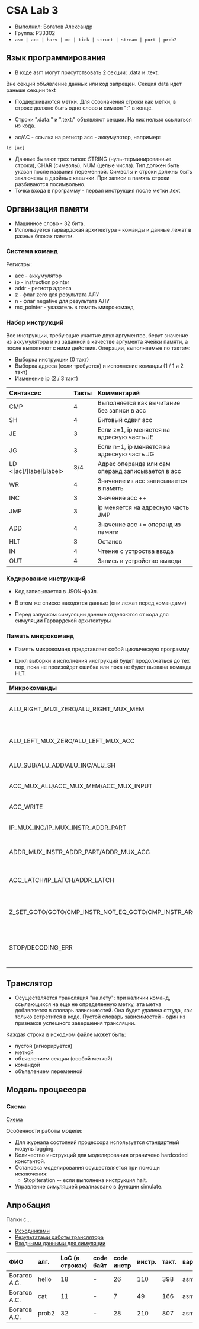 # CSA Lab 3

- Выполнил: Богатов Александр
- Группа: Р33302
- ```asm | acc | harv | mc | tick | struct | stream | port | prob2```

## Язык программирования

- В коде asm могут присутствовать 2 секции: .data и .text.

Вне секций объявление данных или код запрещен.
Секция data идет раньше секции text

- Поддерживаются метки. Для обозначения строки как метки, в строке должно быть одно слово и символ ":" в конце.
- Строки ".data:" и ".text:" объявляют секции. На них нельзя ссылаться из кода.

- ac/AC - ссылка на регистр acc - аккумулятор, например:
```
ld [ac]
```

- Данные бывают трех типов: STRING (нуль-терминированные строки), CHAR (символы), NUM (целые числа). Тип должен быть указан после названия переменной. Символы и строки должны быть заключены в двойные кавычки. При записи в память строки разбиваются посимвольно.
- Точка входа в программу - первая инструкция после метки .text

## Организация памяти

- Машинное слово - 32 бита.
- Используется гарвардская архитектура - команды и данные лежат в разных блоках памяти.

### Система команд

Регистры:
- acc - аккумулятор
- ip - instruction pointer
- addr - регистр адреса
- z - флаг zero для результата АЛУ
- n - флаг negative для результата АЛУ
- mc_pointer - указатель в память микрокоманд

### Набор инструкций

Все инструкции, требующие участие двух аргументов, берут значение из аккумулятора и из заданной в качестве аргумента ячейки памяти, а после выполняют с ними действия.
Операции, выполняемые по тактам:
- Выборка инструкции (0 такт)
- Выборка адреса (если требуется) и исполнение команды (1 / 1 и 2 такт)
- Изменение ip (2 / 3 такт)

| Синтаксис               | Такты                | Комментарий                                                        |
|:------------------------|:------------------|:-------------------------------------------------------------------| 
| CMP <label>             | 4    | Выполняется как вычитание без записи в acc                         |
| SH                      | 4 | Битовый сдвиг acc                                                  |
| JE <label>              | 3 | Если z=1, ip меняется на адресную часть JE                         |
| JG <label>              | 3 | Если n=1, ip меняется на адресную часть JG                         |
| LD <[ac]/[label]/label> | 3/4 | Адрес операнда или сам операнд записывается в acc                  |
| WR <label>              | 4 | Значение из acc записывается в память                              |
| INC                     | 3 | Значение acc ++                                                    |
| JMP <label>             | 3 | ip меняется на адресную часть JMP                                  |
| ADD <label>             | 4 | Значение acc  += операнд из памяти                                 |
| HLT                     | 3 | Останов                                                            |
| IN                      | 4 | Чтение с устроства ввода  |
| OUT                     | 4 | Запись в устройство вывода |

### Кодирование инструкций

- Код записывается в JSON-файл.

- В этом же списке находятся данные (они лежат перед командами)

- Перед запуском симуляции данные отделяются от кода для симуляции Гарвардской архитектуры

### Память микрокоманд

- Память микрокоманд представляет собой циклическую программу

- Цикл выборки и исполнения инструкций будет продолжаться до тех пор, пока не произойдет ошибка или пока не будет вызвана команда HLT.

| Микрокоманды                                                    | Комментарий |
|:----------------------------------------------------------------|:------------------|
| ALU_RIGHT_MUX_ZERO/ALU_RIGHT_MUX_MEM                            | Сигнал к мультиплексору правого входа АЛУ |
| ALU_LEFT_MUX_ZERO/ALU_LEFT_MUX_ACC                              | Сигнал к мультиплексору левого входа АЛУ | 
| ALU_SUB/ALU_ADD/ALU_INC/ALU_SH                                  | Сигнал выбора операции АЛУ | 
| ACC_MUX_ALU/ACC_MUX_MEM/ACC_MUX_INPUT                           | Сигнал к мультиплексору АСС |
| ACC_WRITE                                           | Сигнал записи АСС в память | 
| IP_MUX_INC/IP_MUX_INSTR_ADDR_PART                               | Сигнал к мультиплексору IP | 
| ADDR_MUX_INSTR_ADDR_PART/ADDR_MUX_ACC                           | Сигнал к мультиплексору ADDR | 
| ACC_LATCH/IP_LATCH/ADDR_LATCH                                   | Сигнал фиксации значений в регистрах | 
| Z_SET_GOTO/GOTO/CMP_INSTR_NOT_EQ_GOTO/CMP_INSTR_ARG_NOT_EQ_GOTO | Команды перехода в памяти микрокоманд |
| STOP/DECODING_ERR                                               | Команды останова и ошибки декодирования инструкций |

## Транслятор

- Осуществляется трансляция "на лету": при наличии команд, ссылающихся на еще не определенную метку, эта метка добавляется в словарь зависимостей. Она будет удалена оттуда, как только встретится в коде. Пустой словарь зависимостей - один из признаков успешного завершения трансляции.

Каждая строка в исходном файле может быть:
- пустой (игнорируется)
- меткой
- объявлением секции (особой меткой)
- командой
- объявлением переменной

## Модель процессора

### Схема

[Схема](https://gitlab.se.ifmo.ru/albogatov/csa-lab-3/-/blob/master/CSA3.png)

Особенности работы модели:

- Для журнала состояний процессора используется стандартный модуль logging.
- Количество инструкций для моделирования ограничено hardcoded константой.
- Остановка моделирования осуществляется при помощи исключения:
    + StopIteration -- если выполнена инструкция halt.
- Управление симуляцией реализовано в функции simulate.

## Апробация

Папки с...
- [Исходниками](https://gitlab.se.ifmo.ru/albogatov/csa-lab-3/-/tree/master/asm_src)
- [Результатами работы транслятора](https://gitlab.se.ifmo.ru/albogatov/csa-lab-3/-/tree/master/code)
- [Входными данными для симуляции](https://gitlab.se.ifmo.ru/albogatov/csa-lab-3/-/tree/master/io)

| ФИО            | алг.  | LoC (в строках) | code байт | code инстр | инстр. | такт. | вариант |
|:---------------|:------|:----------------| :---|:-----------|:-------|:------| :---| 
| Богатов А.С.   | hello | 18              | -| 26         | 110    | 398   | asm | 
| Богатов А.С.  | cat   | 11              | -| 7          | 49     | 166   | asm | 
| Богатов А.С.  | prob2 | 32              | -| 28         | 210     | 807   | asm | 


